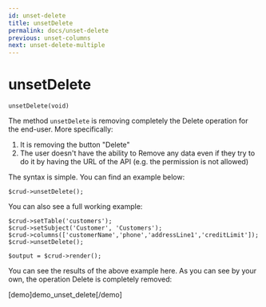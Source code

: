```yaml
---
id: unset-delete
title: unsetDelete
permalink: docs/unset-delete
previous: unset-columns
next: unset-delete-multiple
---
```


# unsetDelete


<pre><code class="language-php">unsetDelete(void)</code></pre>
The method <code>unsetDelete</code> is removing completely the Delete operation for the end-user. More specifically:
<ol>
   <li>It is removing the button "Delete"</li>
   <li>The user doesn't have the ability to Remove any data even if they try to do it by having the URL of the API (e.g. the permission is not allowed)</li>
</ol>

The syntax is simple. You can find an example below:
<pre><code class="language-php">$crud->unsetDelete();</code></pre>

You can also see a full working example:

<pre><code class="language-php">$crud->setTable('customers');
$crud->setSubject('Customer', 'Customers');
$crud->columns(['customerName','phone','addressLine1','creditLimit']);
$crud->unsetDelete();

$output = $crud->render();</code></pre>

You can see the results of the above example here. As you can see by your own, the operation Delete is completely removed:

[demo]demo_unset_delete[/demo]